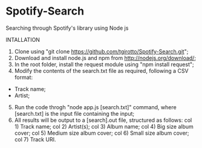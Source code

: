 # Spotify-Search
Searching through Spotify's library using Node js


INTALLATION

1. Clone using "git clone https://github.com/tgirotto/Spotify-Search.git";
2. Download and install node.js and npm from http://nodejs.org/download/;
3. In the root folder, install the request module using "npm install request";
4. Modify the contents of the search.txt file as required, following a CSV 	format:
  - Track name;
  - Artist;
5. Run the code throgh "node app.js [search.txt]" command, where [search.txt] is the input file containing the input;
6. All results will be output to a [search].out file, structured as follows:
	col 1) Track name;
	col 2) Artist(s);
	col 3) Album name;
	col 4) Big size album cover;
	col 5) Medium size album cover;
	col 6) Small size album cover;
	col 7) Track URI.
